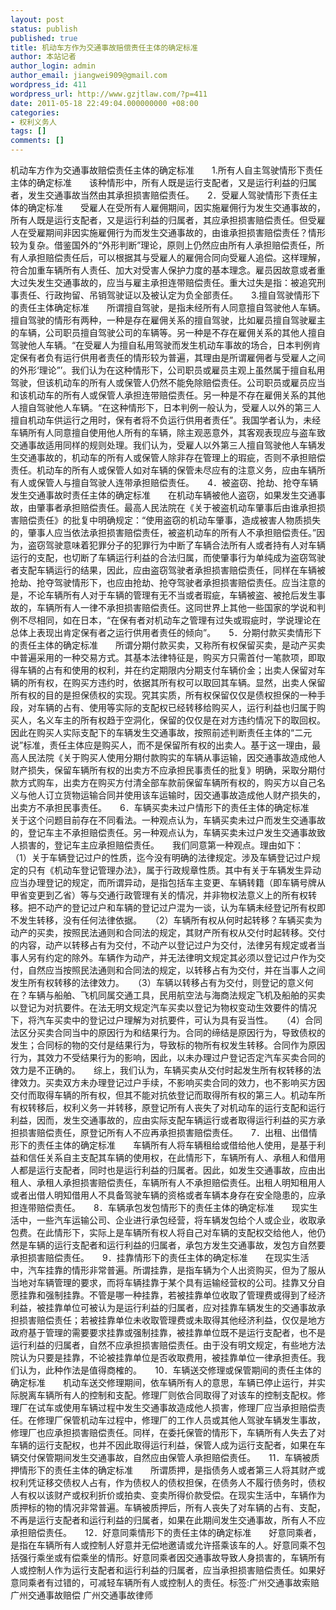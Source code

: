 ```yaml
---
layout: post
status: publish
published: true
title: 机动车方作为交通事故赔偿责任主体的确定标准
author: 本站记者
author_login: admin
author_email: jiangwei909@gmail.com
wordpress_id: 411
wordpress_url: http://www.gzjtlaw.com/?p=411
date: 2011-05-18 22:49:04.000000000 +08:00
categories:
- 权利义务人
tags: []
comments: []
---
```

机动车方作为交通事故赔偿责任主体的确定标准　　1.所有人自主驾驶情形下责任主体的确定标准　　该种情形中，所有人既是运行支配者，又是运行利益的归属者，发生交通事故当然由其承担损害赔偿责任。　　2．受雇人驾驶情形下责任主体的确定标准　　受雇人在受所有人雇佣期间，因实施雇佣行为发生交通事故的，所有人既是运行支配者，又是运行利益的归属者，其应承担损害赔偿责任。但受雇人在受雇期间非因实施雇佣行为而发生交通事故的，由谁承担损害赔偿责任？情形较为复杂。借鉴国外的&ldquo;外形判断&rdquo;理论，原则上仍然应由所有人承担赔偿责任，所有人承担赔偿责任后，可以根据其与受雇人的雇佣合同向受雇人追偿。这样理解，符合加重车辆所有人责任、加大对受害人保护力度的基本理念。雇员因故意或者重大过失发生交通事故的，应当与雇主承担连带赔偿责任。重大过失是指：被追究刑事责任、行政拘留、吊销驾驶证以及被认定为负全部责任。　　3.擅自驾驶情形下的责任主体确定标准　　所谓擅自驾驶，是指未经所有人同意擅自驾驶他人车辆。擅自驾驶的情形有两种，一种是存在雇佣关系的擅自驾驶，比如雇员擅自驾驶雇主的车辆，公司职员擅自驾驶公司的车辆等。另一种是不存在雇佣关系的其他人擅自驾驶他人车辆。&ldquo;在受雇人为擅自私用驾驶而发生机动车事故的场合，日本判例肯定保有者负有运行供用者责任的情形较为普遍，其理由是所谓雇佣者与受雇人之间的外形&lsquo;理论&rdquo;&rsquo;。我们认为在这种情形下，公司职员或雇员主观上虽然属于擅自私用驾驶，但该机动车的所有人或保管人仍然不能免除赔偿责任。公司职员或雇员应当和该机动车的所有人或保管人承担连带赔偿责任。另一种是不存在雇佣关系的其他人擅自驾驶他人车辆。&ldquo;在这种情形下，日本判例一般认为，受雇人以外的第三人擅自机动车供运行之用时，保有者将不负运行供用者责任&rdquo;。我国学者认为，未经车辆所有人同意擅自使用他人所有的车辆，除主观恶意外，其客观表现应与盗车致交通事故适用同样的规则处理。我们认为，受雇人以外第三人擅自驾驶他人车辆发生交通事故的，机动车的所有人或保管人除非存在管理上的瑕疵，否则不承担赔偿责任。机动车的所有人或保管人如对车辆的保管未尽应有的注意义务，应由车辆所有人或保管人与擅自驾驶人连带承担赔偿责任。　　4．被盗窃、抢劫、抢夺车辆发生交通事故时责任主体的确定标准　　在机动车辆被他人盗窃，如果发生交通事故，由肇事者承担赔偿责任。最高人民法院在《关于被盗机动车肇事后由谁承担损害赔偿责任》的批复中明确规定：&ldquo;使用盗窃的机动车肇事，造成被害人物质损失的，肇事人应当依法承担损害赔偿责任，被盗机动车的所有人不承担赔偿责任。&rdquo;因为，盗窃驾驶意味着犯罪分子的犯罪行为中断了车辆合法所有人或者持有人对车辆运行的支配，也切断了车辆运行利益的合法归属，而使肇事行为单纯成为盗窃驾驶者支配车辆运行的结果，因此，应由盗窃驾驶者承担损害赔偿责任，同样在车辆被抢劫、抢夺驾驶情形下，也应由抢劫、抢夺驾驶者承担损害赔偿责任。应当注意的是，不论车辆所有人对于车辆的管理有无不当或者瑕疵，车辆被盗、被抢后发生事故的，车辆所有人一律不承担损害赔偿责任。这同世界上其他一些国家的学说和判例不尽相同，如在日本，&ldquo;在保有者对机动车之管理有过失或瑕疵时，学说理论在总体上表现出肯定保有者之运行供用者责任的倾向&rdquo;。　　5．分期付款买卖情形下的责任主体的确定标准　　所谓分期付款买卖，又称所有权保留买卖，是动产买卖中普遍采用的一种交易方式。其基本法律特征是，购买方只需首付一笔款项，即取得车辆的占有和使用的权利，并在约定期限内分期支付车辆价金；出卖人保留对车辆的所有权，在购买方违约时，依据其所有权可以取回其车辆。显然，出卖人保留所有权的目的是担保债权的实现。究其实质，所有权保留仅仅是债权担保的一种手段，对车辆的占有、使用等实际的支配权已经转移给购买人，运行利益也归属于购买人，名义车主的所有权趋于空洞化，保留的仅仅是在对方违约情况下的取回权。因此在购买人实际支配下的车辆发生交通事故，按照前述判断责任主体的&ldquo;二元说&rdquo;标准，责任主体应是购买人，而不是保留所有权的出卖人。基于这一理由，最高人民法院《关于购买人使用分期付款购实的车辆从事运输，因交通事故造成他人财产损失，保留车辆所有权的出卖方不应承担民事责任的批复》明确，采取分期付款方式购车，出卖方在购买方付清全部车款前保留车辆所有权的，购买方以自己名义与他人订立货物运输合同并使用该车运输时，因交通事故造成他人财产损失的，出卖方不承担民事责任。　　6．车辆买卖未过户情形下的责任主体的确定标准　　关于这个问题目前存在不同看法。一种观点认为，车辆买卖未过户而发生交通事故的，登记车主不承担赔偿责任。另一种观点认为，车辆买卖未过户发生交通事故致人损害的，登记车主应承担赔偿责任。　　我们同意第一种观点。理由如下：　　（1）关于车辆登记过户的性质，迄今没有明确的法律规定。涉及车辆登记过户规定的只有《机动车登记管理办法》，属于行政规章性质。其中有关于车辆发生异动应当办理登记的规定，而所谓异动，是指包括车主变更、车辆转籍（即车辆号牌从甲省变更到乙省）等与交通行政管理有关的情况，并非物权法意义上的所有权转移。把不动产的登记过户和车辆的登记过户混为一谈，认为车辆未经登记所有权即不发生转移，没有任何法律依据。　　（2）车辆所有权从何时起转移？车辆买卖为动产的买卖，按照民法通则和合同法的规定，其财产所有权从交付时起转移。交付的内容，动产以转移占有为交付，不动产以登记过户为交付，法律另有规定或者当事人另有约定的除外。车辆作为动产，并无法律明文规定其必须以登记过户作为交付，自然应当按照民法通则和合同法的规定，以转移占有为交付，并在当事人之间发生所有权转移的法律效力。　　（3）车辆以转移占有为交付，则登记的意义何在？车辆与船舶、飞机同属交通工具，民用航空法与海商法规定飞机及船舶的买卖以登记为对抗要件。在法无明文规定汽车买卖以登记为物权变动生效要件的情况下，将汽车买卖中的登记过户理解为对抗要件，可认为具有妥当性。　　（4）合同法区分买卖合同当中的原因行为和结果行为。合同的缔结是原因行为，导致债权的发生；合同标的物的交付是结果行为，导致标的物所有权发生转移。合同作为原因行为，其效力不受结果行为的影响，因此，以未办理过户登记否定汽车买卖合同的效力是不正确的。　　综上，我们认为，车辆买卖从交付时起发生所有权转移的法律效力。买卖双方未办理登记过户手续，不影响买卖合同的效力，也不影响买方因交付而取得车辆的所有权，但其不能对抗依登记而取得所有权的第三人。机动车所有权转移后，权利义务一并转移，原登记所有人丧失了对机动车的运行支配和运行利益，因而，发生交通事故的，应由实际支配车辆运行或者取得运行利益的买方承担损害赔偿责任，原登记所有人不应再承担损害赔偿责任。　　7．出租、出借情形下的责任主体的确定标准　　车辆所有人将车辆租给或借给他人使用，是基于利益和信任关系自主支配其车辆的使用权，在此情形下，车辆所有人、承租人和借用人都是运行支配者，同时也是运行利益的归属者。因此，如发生交通事故，应由出租人、承租人承担损害赔偿责任，车辆所有人不承担赔偿责任。出租人明知租用人或者出借人明知借用人不具备驾驶车辆的资格或者车辆本身存在安全隐患的，应承担连带赔偿责任。　　8．车辆承包发包情形下的责任主体的确定标准　　现实生活中，一些汽车运输公司、企业进行承包经营，将车辆发包给个人或企业，收取承包费。在此情形下，实际上是车辆所有权人将自己对车辆的支配权交给他人，他仍然是车辆的运行支配者和运行利益的归属者，承包方发生交通事故，发包方自然要承担损害赔偿责任。　　9．挂靠情形下的责任主体的确定标准　　在现实生活中，汽车挂靠的情形非常普遍。所谓挂靠，是指车辆为个人出资购买，但为了服从当地对车辆管理的要求，而将车辆挂靠于某个具有运输经营权的公司。挂靠又分自愿挂靠和强制挂靠。不管是哪一种挂靠，若被挂靠单位收取了管理费或得到了经济利益，被挂靠单位可被认为是运行利益的归属者，应对挂靠车辆发生的交通事故承担损害赔偿责任；若被挂靠单位未收取管理费或未取得其他经济利益，仅仅是地方政府基于管理的需要要求挂靠或强制挂靠，被挂靠单位既不是运行支配者，也不是运行利益的归属者，自然不应承担损害赔偿责任。由于没有明文规定，有些地方法院认为只要是挂靠，不论被挂靠单位是否收取费用，被挂靠单位一律承担责任。我们认为，此种作法是值得商榷的。　　10．车辆送交修理或保管期间的责任主体的确定标准　　机动车送交修理期间，依车辆所有人的意思，车辆已停止运行，并实际脱离车辆所有人的控制和支配。修理厂则依合同取得了对该车的控制支配权。修理厂在试车或使用车辆过程中发生交通事故造成他人损害，修理厂应当承担赔偿责任。在修理厂保管机动车过程中，修理厂的工作人员或其他人驾驶车辆发生事故，修理厂也应承担损害赔偿责任。同样，在委托保管的情形下，车辆所有人失去了对车辆的运行支配权，也并不因此取得运行利益，保管人成为运行支配者，如果在车辆交付保管期间发生交通事故，自然应由保管人承担赔偿责任。　　11．车辆被质押情形下的责任主体的确定标准　　所谓质押，是指债务人或者第三人将其财产或权利凭证移交债权人占有，作为债权人的债权担保，在债务人不履行债务时，债权人有权以该财产或权利折价或拍卖、变卖所得价款受偿。在现实生活中，车辆作为质押标的物的情况非常普遍。车辆被质押后，所有人丧失了对车辆的占有、支配，不再是运行支配者和运行利益的归属者，如果在此期间发生交通事故，所有人不应承担赔偿责任。　　12．好意同乘情形下的责任主体的确定标准　　好意同乘者，是指在车辆所有人或控制人好意并无偿地邀请或允许搭乘该车的人。好意同乘不包括强行乘坐或有偿乘坐的情形。好意同乘者因交通事故导致人身损害的，车辆所有人或控制人作为运行支配者和运行利益的归属者，应当承担损害赔偿责任。如果好意同乘者有过错的，可减轻车辆所有人或控制人的责任。标签:广州交通事故索赔 广州交通事故赔偿 广州交通事故律师

